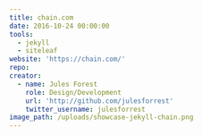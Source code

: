 ```yaml
---
title: chain.com
date: 2016-10-24 00:00:00
tools:
  - jekyll
  - siteleaf
website: 'https://chain.com/'
repo:
creator:
  - name: Jules Forest
    role: Design/Development
    url: 'http://github.com/julesforrest'
    twitter_username: julesforrest
image_path: /uploads/showcase-jekyll-chain.png
---
```



